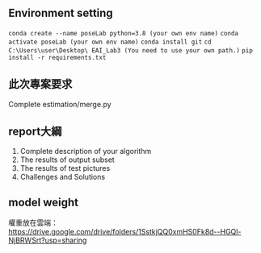 ## Environment setting 
`conda create --name poseLab python=3.8 (your own env name)`
`conda activate poseLab (your own env name)`
`conda install git`
`cd C:\Users\user\Desktop\ EAI_Lab3 (You need to use your own path.)`
`pip install -r requirements.txt`

## 此次專案要求
Complete estimation/merge.py

## report大綱
1. Complete description of your algorithm
2. The results of output subset
3. The results of test pictures
4. Challenges and Solutions
   
## model weight
權重放在雲端：https://drive.google.com/drive/folders/1SstkjQQ0xmHS0Fk8d--HGQl-NjBRWSrt?usp=sharing
